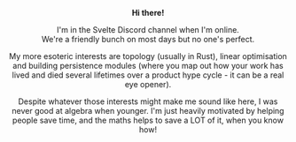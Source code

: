 <p align="center">
  <b>Hi there!</b><br>
</p>
  <p align="center">
  I'm in the Svelte Discord channel when I'm online. <br/> We're a friendly bunch on most days but no one's perfect.
</p>

<p align="center">
  My more esoteric interests are topology (usually in Rust), linear optimisation and building persistence modules (where you map out how your work has lived and died several lifetimes over a product hype cycle - it can be a real eye opener). 
</p>

<p align="center">
  Despite whatever those interests might make me sound like here, I was never good at algebra when younger. I'm just heavily motivated by helping people save time, and the maths helps to save a LOT of it, when you know how!
</p>
